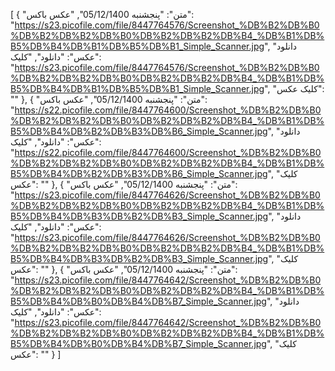 [
  {
    "متن": "پنجشنبه 05/12/1400",
    "عکس باکس": "https://s23.picofile.com/file/8447764576/Screenshot_%DB%B2%DB%B0%DB%B2%DB%B2%DB%B0%DB%B2%DB%B2%DB%B4_%DB%B1%DB%B5%DB%B4%DB%B1%DB%B5%DB%B1_Simple_Scanner.jpg",
    "دانلود عکس": "دانلود",
    "کلیک": "https://s23.picofile.com/file/8447764576/Screenshot_%DB%B2%DB%B0%DB%B2%DB%B2%DB%B0%DB%B2%DB%B2%DB%B4_%DB%B1%DB%B5%DB%B4%DB%B1%DB%B5%DB%B1_Simple_Scanner.jpg",
    "کلیک عکس": ""
  },
  {
    "متن": "پنجشنبه 05/12/1400",
    "عکس باکس": "https://s22.picofile.com/file/8447764600/Screenshot_%DB%B2%DB%B0%DB%B2%DB%B2%DB%B0%DB%B2%DB%B2%DB%B4_%DB%B1%DB%B5%DB%B4%DB%B2%DB%B3%DB%B6_Simple_Scanner.jpg",
    "دانلود عکس": "دانلود",
    "کلیک": "https://s22.picofile.com/file/8447764600/Screenshot_%DB%B2%DB%B0%DB%B2%DB%B2%DB%B0%DB%B2%DB%B2%DB%B4_%DB%B1%DB%B5%DB%B4%DB%B2%DB%B3%DB%B6_Simple_Scanner.jpg",
    "کلیک عکس": ""
  },
  {
    "متن": "پنجشنبه 05/12/1400",
    "عکس باکس": "https://s23.picofile.com/file/8447764626/Screenshot_%DB%B2%DB%B0%DB%B2%DB%B2%DB%B0%DB%B2%DB%B2%DB%B4_%DB%B1%DB%B5%DB%B4%DB%B3%DB%B2%DB%B3_Simple_Scanner.jpg",
    "دانلود عکس": "دانلود",
    "کلیک": "https://s23.picofile.com/file/8447764626/Screenshot_%DB%B2%DB%B0%DB%B2%DB%B2%DB%B0%DB%B2%DB%B2%DB%B4_%DB%B1%DB%B5%DB%B4%DB%B3%DB%B2%DB%B3_Simple_Scanner.jpg",
    "کلیک عکس": ""
  },
  {
    "متن": "پنجشنبه 05/12/1400",
    "عکس باکس": "https://s23.picofile.com/file/8447764642/Screenshot_%DB%B2%DB%B0%DB%B2%DB%B2%DB%B0%DB%B2%DB%B2%DB%B4_%DB%B1%DB%B5%DB%B4%DB%B0%DB%B4%DB%B7_Simple_Scanner.jpg",
    "دانلود عکس": "دانلود",
    "کلیک": "https://s23.picofile.com/file/8447764642/Screenshot_%DB%B2%DB%B0%DB%B2%DB%B2%DB%B0%DB%B2%DB%B2%DB%B4_%DB%B1%DB%B5%DB%B4%DB%B0%DB%B4%DB%B7_Simple_Scanner.jpg",
    "کلیک عکس": ""
  }
]
